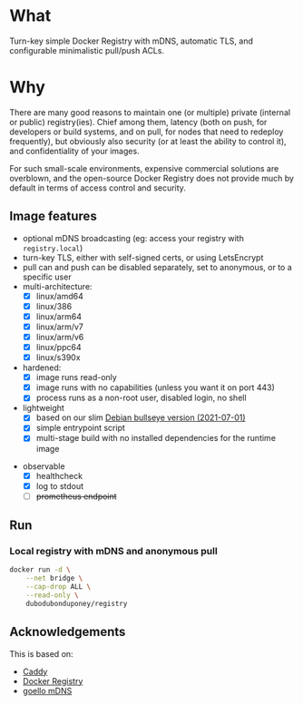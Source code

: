 # What

Turn-key simple Docker Registry with mDNS, automatic TLS, and configurable minimalistic pull/push ACLs.

# Why

There are many good reasons to maintain one (or multiple) private (internal or public) registry(ies).
Chief among them, latency (both on push, for developers or build systems, and on pull, for nodes that need to redeploy frequently),
but obviously also security (or at least the ability to control it), and confidentiality of your images.

For such small-scale environments, expensive commercial solutions are overblown, and the 
open-source Docker Registry does not provide much by default in terms of access control and security.

## Image features

 * optional mDNS broadcasting (eg: access your registry with `registry.local`)
 * turn-key TLS, either with self-signed certs, or using LetsEncrypt
 * pull can and push can be disabled separately, set to anonymous, or to a specific user
 * multi-architecture:
   * [x] linux/amd64
   * [x] linux/386
   * [x] linux/arm64
   * [x] linux/arm/v7
   * [x] linux/arm/v6
   * [x] linux/ppc64
   * [x] linux/s390x
 * hardened:
    * [x] image runs read-only
    * [x] image runs with no capabilities (unless you want it on port 443)
    * [x] process runs as a non-root user, disabled login, no shell
 * lightweight
    * [x] based on our slim [Debian bullseye version (2021-07-01)](https://github.com/dubo-dubon-duponey/docker-debian)
    * [x] simple entrypoint script
    * [x] multi-stage build with no installed dependencies for the runtime image
<!--      (libnss3-tools which is required to manipulate certificates) -->
 * observable
    * [x] healthcheck
    * [x] log to stdout
    * [ ] ~~prometheus endpoint~~

## Run

### Local registry with mDNS and anonymous pull

```bash
docker run -d \
    --net bridge \
    --cap-drop ALL \
    --read-only \
    dubodubonduponey/registry
```

## Acknowledgements

This is based on:
* [Caddy](https://github.com/caddyserver/caddy)
* [Docker Registry](https://github.com/docker/distribution)
* [goello mDNS](https://github.com/dubo-dubon-duponey/goello)

<!--
## Moar?

See [DEVELOP.md](DEVELOP.md)

## Mode: internal

Trust the cert on mac:


```
# TL;DR

## Linux

# Unclear if Debian 10 is the same or not
sudo mkdir -p /etc/docker/certs.d/registry.local:4443
openssl s_client -showcerts -servername registry.local -connect registry.local:4443 </dev/null 2>/dev/null | awk '/BEGIN/,/END/{ if(/BEGIN/){a++}; print}' | sudo tee /etc/docker/certs.d/registry.local:4443/ca.crt
# XXX note that debian 9 requires explicit:
# sudo apt-get install avahi-daemon avahi-discover libnss-mdns

## macOS
openssl s_client -showcerts -servername registry.local -connect registry.local:4443 </dev/null 2>/dev/null | awk '/BEGIN/,/END/{ if(/BEGIN/){a++}; print}' > registry.local.ca.crt
security add-trusted-cert -d -r trustRoot -k ~/Library/Keychains/login.keychain registry.local.ca.crt
# Then restart docker
# [snip]


# Alternatively, you can retrieve the CA from the container if you are on the same host and have access to the container:
docker exec -ti registry cat /certs/pki/authorities/local/root.crt > myca.crt

```

# Caveats

 * pull and push authenticated with different credentials is bonkers right now
 * actually, forget about the openssl shit, need the ROOT CA, not the intermediate...
    -> add a route for the root ca.crt
    /root-ca.crt

-->
